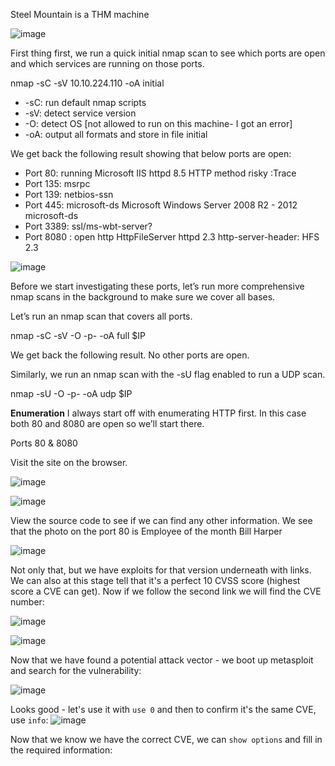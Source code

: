Steel Mountain is a THM machine 

![image](https://github.com/user-attachments/assets/c9a4dba0-4117-4d65-9e7f-3f8dd916f518)

First thing first, we run a quick initial nmap scan to see which ports are open and which services are running on those ports.

nmap -sC -sV 10.10.224.110 -oA initial  

* -sC: run default nmap scripts
* -sV: detect service version
* -O: detect OS [not allowed to run on this machine- I got an error]
* -oA: output all formats and store in file initial

We get back the following result showing that below ports are open:

* Port 80: running Microsoft IIS httpd 8.5 HTTP method risky :Trace
* Port 135: msrpc
* Port 139: netbios-ssn
* Port 445:  microsoft-ds       Microsoft Windows Server 2008 R2 - 2012 microsoft-ds
* Port 3389: ssl/ms-wbt-server?
* Port 8080 : open  http               HttpFileServer httpd 2.3 http-server-header: HFS 2.3





![image](https://github.com/user-attachments/assets/66f63413-c1bd-4ba1-9f8d-703c42515757)

Before we start investigating these ports, let’s run more comprehensive nmap scans in the background to make sure we cover all bases.

Let’s run an nmap scan that covers all ports.

nmap -sC -sV -O -p- -oA full $IP


We get back the following result. No other ports are open.



Similarly, we run an nmap scan with the -sU flag enabled to run a UDP scan.

nmap -sU -O -p- -oA udp $IP


**Enumeration**
I always start off with enumerating HTTP first. In this case both 80 and 8080 are open so we’ll start there.

Ports 80 & 8080

Visit the site on the browser.

![image](https://github.com/user-attachments/assets/12aec968-4a0e-4c18-8c4d-7302df33f566)


![image](https://github.com/user-attachments/assets/6de5a185-9e60-4c41-bc2a-eec9d4a12a2c)

View the source code to see if we can find any other information. We see that the photo on the port 80 is Employee of the month Bill Harper 

![image](https://github.com/user-attachments/assets/9b04f2a8-adab-4d60-bdee-0baaae09a824)


Not only that, but we have exploits for that version underneath with links. We can also at this stage tell that it's a perfect 10 CVSS score (highest score a CVE can get). Now if we follow the second link we will find the CVE number:

![image](https://github.com/user-attachments/assets/22a36aaa-83c0-4c41-a395-cb866aab00f6)


![image](https://github.com/user-attachments/assets/0ad41b5e-261b-4c0b-b2f4-8779e26b3156)

Now that we have found a potential attack vector - we boot up metasploit and search for the vulnerability:

![image](https://github.com/user-attachments/assets/33861cc6-9db4-4d70-8f67-ad674f576477)

Looks good - let's use it with `use 0` and then to confirm it's the same CVE, use `info`:
![image](https://github.com/user-attachments/assets/0f6668cc-b84d-4106-927d-89db941f7469)

Now that we know we have the correct CVE, we can `show options` and fill in the required information:



